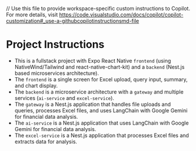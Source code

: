 // Use this file to provide workspace-specific custom instructions to Copilot. For more details, visit https://code.visualstudio.com/docs/copilot/copilot-customization#_use-a-githubcopilotinstructionsmd-file

# Project Instructions

- This is a fullstack project with Expo React Native `frontend` (using NativeWind/Tailwind and react-native-chart-kit) and a `backend` (Nest.js based microservices architecture).
- The `frontend` is a single screen for Excel upload, query input, summary, and chart display.
- The `backend` is a microservice architecture with a `gateway` and multiple services (`ai-service` and `excel-service`).
- The `gateway` is a Nest.js application that handles file uploads and queries, processes Excel files, and uses LangChain with Google Gemini for financial data analysis.
- The `ai-service` is a Nest.js application that uses LangChain with Google Gemini for financial data analysis.
- The `excel-service` is a Nest.js application that processes Excel files and extracts data for analysis.